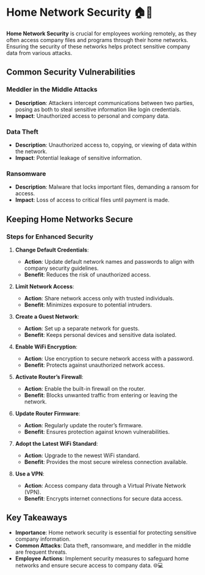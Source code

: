 # Home Network Security 🏠🔐

**Home Network Security** is crucial for employees working remotely, as they often access company files and programs through their home networks. Ensuring the security of these networks helps protect sensitive company data from various attacks.

## Common Security Vulnerabilities

### Meddler in the Middle Attacks
- **Description**: Attackers intercept communications between two parties, posing as both to steal sensitive information like login credentials.
- **Impact**: Unauthorized access to personal and company data.

### Data Theft
- **Description**: Unauthorized access to, copying, or viewing of data within the network.
- **Impact**: Potential leakage of sensitive information.

### Ransomware
- **Description**: Malware that locks important files, demanding a ransom for access.
- **Impact**: Loss of access to critical files until payment is made.

## Keeping Home Networks Secure

### Steps for Enhanced Security
1. **Change Default Credentials**:
   - **Action**: Update default network names and passwords to align with company security guidelines.
   - **Benefit**: Reduces the risk of unauthorized access.

2. **Limit Network Access**:
   - **Action**: Share network access only with trusted individuals.
   - **Benefit**: Minimizes exposure to potential intruders.

3. **Create a Guest Network**:
   - **Action**: Set up a separate network for guests.
   - **Benefit**: Keeps personal devices and sensitive data isolated.

4. **Enable WiFi Encryption**:
   - **Action**: Use encryption to secure network access with a password.
   - **Benefit**: Protects against unauthorized network access.

5. **Activate Router’s Firewall**:
   - **Action**: Enable the built-in firewall on the router.
   - **Benefit**: Blocks unwanted traffic from entering or leaving the network.

6. **Update Router Firmware**:
   - **Action**: Regularly update the router’s firmware.
   - **Benefit**: Ensures protection against known vulnerabilities.

7. **Adopt the Latest WiFi Standard**:
   - **Action**: Upgrade to the newest WiFi standard.
   - **Benefit**: Provides the most secure wireless connection available.

8. **Use a VPN**:
   - **Action**: Access company data through a Virtual Private Network (VPN).
   - **Benefit**: Encrypts internet connections for secure data access.

## Key Takeaways

- **Importance**: Home network security is essential for protecting sensitive company information.
- **Common Attacks**: Data theft, ransomware, and meddler in the middle are frequent threats.
- **Employee Actions**: Implement security measures to safeguard home networks and ensure secure access to company data. 🌐💻